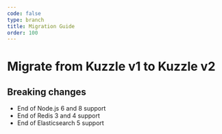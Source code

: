 ```yaml
---
code: false
type: branch
title: Migration Guide
order: 100
---
```


# Migrate from Kuzzle v1 to Kuzzle v2

## Breaking changes

  - End of Node.js 6 and 8 support
  - End of Redis 3 and 4 support
  - End of Elasticsearch 5 support
